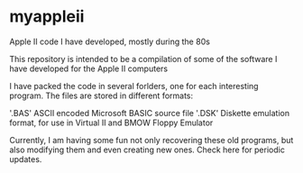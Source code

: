 # myappleii
Apple II code I have developed, mostly during the 80s

This repository is intended to be a compilation of some of the software I have developed for the Apple II computers

I have packed the code in several forlders, one for each interesting program. The files are stored in different formats:

'.BAS' ASCII encoded Microsoft BASIC source file
'.DSK' Diskette emulation format, for use in Virtual II and BMOW Floppy Emulator

Currently, I am having some fun not only recovering these old programs, but also modifying them and even creating new ones. Check here for periodic updates.
